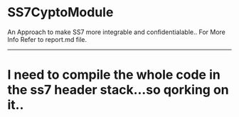 # SS7CyptoModule 
An Approach to make SS7 more integrable and confidentialable..
For More Info Refer to report.md file.

-----------------------------------------------------------------


# I need to compile the whole code in the ss7 header stack...so qorking on it..
